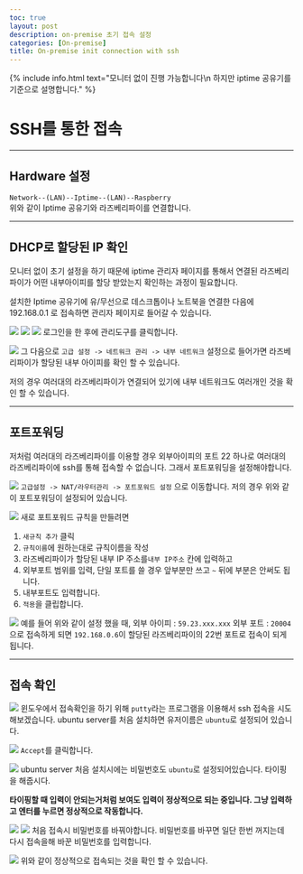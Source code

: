 ```yaml
---
toc: true
layout: post
description: on-premise 초기 접속 설정
categories: [On-premise]
title: On-premise init connection with ssh
---
```


{% include info.html text="모니터 없이 진행 가능합니다\n
하지만 iptime 공유기를 기준으로 설명합니다." %}

# SSH를 통한 접속

-------

## Hardware 설정

`Network--(LAN)--Iptime--(LAN)--Raspberry`<br/>
 위와 같이 Iptime 공유기와 라즈베리파이를 연결합니다.

------

## DHCP로 할당된 IP 확인
  모니터 없이 초기 설정을 하기 때문에 iptime 관리자 페이지를 통해서 연결된 라즈베리파이가 어떤 내부아이피를 할당 받았는지 확인하는 과정이 필요합니다.

  설치한 Iptime 공유기에 유/무선으로 데스크톱이나 노트북을 연결한 다음에 192.168.0.1 로 접속하면 관리자 페이지로 들어갈 수 있습니다.

  ![]({{site.baseurl}}/images/ssh1.JPG)
  ![]({{site.baseurl}}/images/ssh2.JPG)
  ![]({{site.baseurl}}/images/ssh3.JPG)
  로그인을 한 후에  관리도구를 클릭합니다.

  ![]({{site.baseurl}}/images/ssh4.JPG)
  그 다음으로 `고급 설정 -> 네트워크 관리 -> 내부 네트워크` 설정으로 들어가면 라즈베리파이가 할당된 내부 아이피를 확인 할 수 있습니다.

  저의 경우 여러대의 라즈베리파이가 연결되어 있기에 내부 네트워크도 여러개인 것을 확인 할 수 있습니다.

-------

## 포트포워딩

 저처럼 여러대의 라즈베리파이를 이용할 경우 외부아이피의 포트 22 하나로 여러대의 라즈베리파이에 ssh를 통해 접속할 수 없습니다. 그래서 포트포워딩을 설정해야합니다.

 ![]({{site.baseurl}}/images/ssh5.JPG)
 `고급설정 -> NAT/라우터관리 -> 포트포워드 설정` 으로 이동합니다. 저의 경우 위와 같이 포트포워딩이 설정되어 있습니다.

 ![]({{site.baseurl}}/images/ssh6.JPG)
 새로 포트포워드 규칙을 만들려면
 1. `새규칙 추가` 클릭 
 1. `규칙이름`에 원하는대로 규칙이름을 작성
 2. 라즈베리파이가 할당된 내부 IP 주소를`내부 IP주소` 칸에 입력하고
 3. 외부포트 범위를 입력, 단일 포트를 쓸 경우 앞부분만 쓰고 `~` 뒤에 부분은 안써도 됩니다.
 4. 내부포트도 입력합니다.
 5. `적용`을 클립합니다.

 ![]({{site.baseurl}}/images/ssh7.JPG)
 예를 들어 위와 같이 설정 했을 때, 외부 아이피 : `59.23.xxx.xxx` 외부 포트 : `20004` 으로 접속하게 되면 `192.168.0.6`이 할당된 라즈베리파이의 22번 포트로 접속이 되게 됩니다.

---------

## 접속 확인

 ![]({{site.baseurl}}/images/putty1.jpg)
 윈도우에서 접속확인을 하기 위해 `putty`라는 프로그램을 이용해서 ssh 접속을 시도해보겠습니다. ubuntu server를 처음 설치하면 유저이름은 `ubuntu`로 설정되어 있습니다.

 ![]({{site.baseurl}}/images/putty2.jpg)
 `Accept`를 클릭합니다.

 ![]({{site.baseurl}}/images/putty3.jpg)
 ubuntu server 처음 설치시에는 비밀번호도 `ubuntu`로 설정되어있습니다. 타이핑을 해줍시다.

 __타이핑할 때 입력이 안되는거처럼 보여도 입력이 정상적으로 되는 중입니다. 그냥 입력하고 엔터를 누르면 정상적으로 작동합니다.__

 ![]({{site.baseurl}}/images/putty4.JPG)
 ![]({{site.baseurl}}/images/putty5.jpg)
 처음 접속시 비밀번호를 바꿔야합니다. 비밀번호를 바꾸면 일단 한번 꺼지는데 다시 접속을해 바꾼 비밀번호를 입력합니다.

 ![]({{site.baseurl}}/images/putty6.JPG)
 위와 같이 정상적으로 접속되는 것을 확인 할 수 있습니다.
